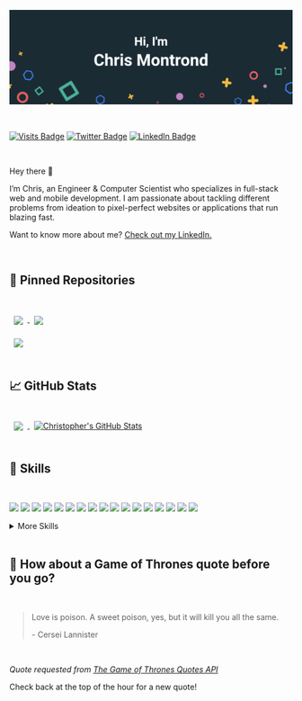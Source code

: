 [![Christopher's GitHub Banner](./assets/github-header.png)](https://www.linkedin.com/in/chris-montrond/)

<br>

[![Visits Badge](https://badges.pufler.dev/visits/cmontrond/cmontrond)](https://www.linkedin.com/in/chris-montrond/)
[![Twitter Badge](https://img.shields.io/badge/Twitter-Profile-informational?style=flat&logo=twitter&logoColor=white&color=1CA2F1)](https://twitter.com/chris_montrond)
[![LinkedIn Badge](https://img.shields.io/badge/LinkedIn-Profile-informational?style=flat&logo=linkedin&logoColor=white&color=0D76A8)](https://www.linkedin.com/in/chris-montrond/)

<br>

<!-- INTRODUCTION-SECTION:START -->

Hey there 👋

I’m Chris, an Engineer & Computer Scientist who specializes in full-stack web and mobile development. I am passionate about tackling different problems from ideation to pixel-perfect websites or applications that run blazing fast.

Want to know more about me? [Check out my LinkedIn.](https://www.linkedin.com/in/chris-montrond/)

<!-- INTRODUCTION-SECTION:END -->

<!-- ## 📝 Latest Blog Posts -->

<!-- BLOG-POST-LIST:START -->

<!-- Coming soon... -->

<!-- BLOG-POST-LIST:END -->

<br>

## 📌 Pinned Repositories

<br>

<a href="https://github.com/cmontrond/ai-neural-ocr">
  <img align="center" style="margin:1rem 0.5rem" src="https://github-readme-stats.vercel.app/api/pin/?username=cmontrond&repo=ai-neural-ocr&title_color=ffffff&text_color=c9cacc&icon_color=4AB197&bg_color=1A2B34" />
</a>

<a href="https://github.com/cmontrond/ai-genetic-cars">
  <img align="center" style="margin:0.5rem" src="https://github-readme-stats.vercel.app/api/pin/?username=cmontrond&repo=ai-genetic-cars&title_color=ffffff&text_color=c9cacc&icon_color=4AB197&bg_color=1A2B34" />
</a>

<br>

<a href="https://github.com/cmontrond/GoPiGoLib">
  <img align="center" style="margin:0.5rem" src="https://github-readme-stats.vercel.app/api/pin/?username=cmontrond&repo=GoPiGoLib&title_color=ffffff&text_color=c9cacc&icon_color=4AB197&bg_color=1A2B34" />
</a>

<br>
<br>

## &#x1f4c8; GitHub Stats

<!-- GitHub Stats -->

<br>

<a href="https://github.com/cmontrond">
  <img align="center" style="margin:0.5rem" src="https://github-readme-stats.vercel.app/api/top-langs/?username=cmontrond&hide=html,css&title_color=ffffff&text_color=c9cacc&icon_color=4AB197&bg_color=1A2B34" />
</a>

<a href="https://github.com/cmontrond">
  <img align="center" style="margin:0.5rem" src="https://github-readme-stats.vercel.app/api?username=cmontrond&show_icons=true&line_height=27&count_private=true&title_color=ffffff&text_color=c9cacc&icon_color=4AB097&bg_color=1A2B34" alt="Christopher's GitHub Stats" />
</a>

<br>
<br>

## 💼 Skills

<br>

![](https://img.shields.io/badge/Code-React-informational?style=flat&logo=react&logoColor=white&color=4AB197)
![](https://img.shields.io/badge/Code-Rails-informational?style=flat&logo=ruby-on-rails&logoColor=white&color=4AB197)
![](https://img.shields.io/badge/Code-Laravel-informational?style=flat&logo=laravel&logoColor=white&color=4AB197)
![](https://img.shields.io/badge/Code-Android-informational?style=flat&logo=android&logoColor=white&color=4AB197)
![](https://img.shields.io/badge/Code-Python-informational?style=flat&logo=python&logoColor=white&color=4AB197)
![](https://img.shields.io/badge/Code-Ionic-informational?style=flat&logo=ionic&logoColor=white&color=4AB197)
![](https://img.shields.io/badge/Code-Redux-informational?style=flat&logo=Redux&logoColor=white&color=4AB197)
![](https://img.shields.io/badge/Code-Gatsby-informational?style=flat&logo=gatsby&logoColor=white&color=4AB197)
![](https://img.shields.io/badge/Code-JavaScript-informational?style=flat&logo=JavaScript&logoColor=white&color=4AB197)
![](https://img.shields.io/badge/Code-TypeScript-informational?style=flat&logo=TypeScript&logoColor=white&color=4AB197)
![](https://img.shields.io/badge/Code-Java-informational?style=flat&logo=Java&logoColor=white&color=4AB197)
![](https://img.shields.io/badge/Code-CSharp-informational?style=flat&logo=c-sharp&logoColor=white&color=4AB197)
![](https://img.shields.io/badge/Code-.NET-informational?style=flat&logo=.net&logoColor=white&color=4AB197)
![](https://img.shields.io/badge/Code-Go-informational?style=flat&logo=go&logoColor=white&color=4AB197)
![](https://img.shields.io/badge/Code-MySQL-informational?style=flat&logo=MySQL&logoColor=white&color=4AB197)
![](https://img.shields.io/badge/Code-PostgreSQL-informational?style=flat&logo=PostgreSQL&logoColor=white&color=4AB197)
![](https://img.shields.io/badge/Code-Oracle-informational?style=flat&logo=Oracle&logoColor=white&color=4AB197)


<details>
<summary>More Skills</summary>
<br>

![](https://img.shields.io/badge/Style-CSS-informational?style=flat&logo=css3&logoColor=white&color=4AB197)
![](https://img.shields.io/badge/Style-Bootstrap-informational?style=flat&logo=Bootstrap&logoColor=white&color=4AB197)
![](https://img.shields.io/badge/Style-Sass-informational?style=flat&logo=Sass&logoColor=white&color=4AB197)

<br>

![](https://img.shields.io/badge/Test-Jest-informational?style=flat&logo=jest&logoColor=white&color=4AB197)

<br>

![](https://img.shields.io/badge/Tools-Actions-informational?style=flat&logo=github-actions&logoColor=white&color=4AB197)
![](https://img.shields.io/badge/Tools-NPM-informational?style=flat&logo=npm&logoColor=white&color=4AB197)
![](https://img.shields.io/badge/Tools-Postman-informational?style=flat&logo=Postman&logoColor=white&color=4AB197)
![](https://img.shields.io/badge/Tools-Photoshop-informational?style=flat&logo=Adobe-Photoshop&logoColor=white&color=4AB197)
![](https://img.shields.io/badge/Tools-Illustrator-informational?style=flat&logo=Adobe-Illustrator&logoColor=white&color=4AB197)
![](https://img.shields.io/badge/Tools-GitHub-informational?style=flat&logo=GitHub&logoColor=white&color=4AB197)
![](https://img.shields.io/badge/Tools-GitLab-informational?style=flat&logo=GitLab&logoColor=white&color=4AB197)
![](https://img.shields.io/badge/Tools-Trello-informational?style=flat&logo=trello&logoColor=white&color=4AB197)
![](https://img.shields.io/badge/Tools-VSCode-informational?style=flat&logo=Visual%20Studio%20Code&logoColor=white&color=4AB197)
</details>

<br>

## 📣 How about a Game of Thrones quote before you go?

<br>

> Love is poison. A sweet poison, yes, but it will kill you all the same.
>
> <p>- Cersei Lannister</p>

<br>

_Quote requested from [The Game of Thrones Quotes API](https://github.com/wsizoo/game-of-thrones-quotes)_

Check back at the top of the hour for a new quote!

<br>